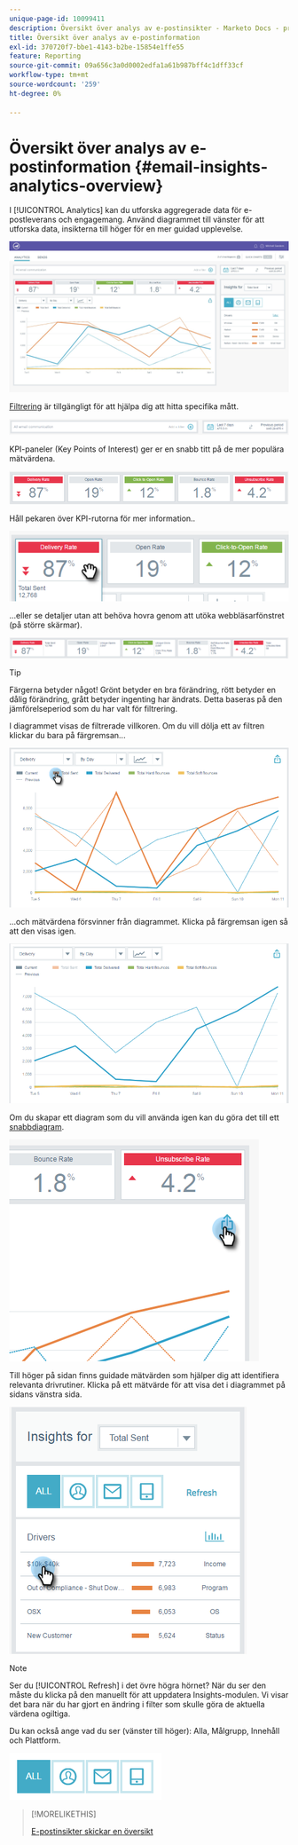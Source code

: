 ```yaml
---
unique-page-id: 10099411
description: Översikt över analys av e-postinsikter - Marketo Docs - produktdokumentation
title: Översikt över analys av e-postinformation
exl-id: 370720f7-bbe1-4143-b2be-15854e1ffe55
feature: Reporting
source-git-commit: 09a656c3a0d0002edfa1a61b987bff4c1dff33cf
workflow-type: tm+mt
source-wordcount: '259'
ht-degree: 0%

---
```


# Översikt över analys av e-postinformation {#email-insights-analytics-overview}

I [!UICONTROL Analytics] kan du utforska aggregerade data för e-postleverans och engagemang. Använd diagrammet till vänster för att utforska data, insikterna till höger för en mer guidad upplevelse.

![](assets/emailanalytics-1.jpg)

[Filtrering](/help/marketo/product-docs/reporting/email-insights/filtering-in-email-insights.md) är tillgängligt för att hjälpa dig att hitta specifika mått.

![](assets/filter-field.png)

KPI-paneler (Key Points of Interest) ger er en snabb titt på de mer populära mätvärdena.

![](assets/kpi.png)

Håll pekaren över KPI-rutorna för mer information..

![](assets/kpi-hover.png)

...eller se detaljer utan att behöva hovra genom att utöka webbläsarfönstret (på större skärmar).

![](assets/kpi-wide.png)

>[!TIP]
>
>Färgerna betyder något! Grönt betyder en bra förändring, rött betyder en dålig förändring, grått betyder ingenting har ändrats. Detta baseras på den jämförelseperiod som du har valt för filtrering.

I diagrammet visas de filtrerade villkoren. Om du vill dölja ett av filtren klickar du bara på färgremsan...

![](assets/chart1.png)

...och mätvärdena försvinner från diagrammet. Klicka på färgremsan igen så att den visas igen.

![](assets/chart2.png)

Om du skapar ett diagram som du vill använda igen kan du göra det till ett [snabbdiagram](/help/marketo/product-docs/reporting/email-insights/email-insights-quick-charts.md).

![](assets/quick-chart.png)

Till höger på sidan finns guidade mätvärden som hjälper dig att identifiera relevanta drivrutiner. Klicka på ett mätvärde för att visa det i diagrammet på sidans vänstra sida.

![](assets/guided-metrics-ps.png)

>[!NOTE]
>
>Ser du [!UICONTROL Refresh] i det övre högra hörnet? När du ser den måste du klicka på den manuellt för att uppdatera Insights-modulen. Vi visar det bara när du har gjort en ändring i filter som skulle göra de aktuella värdena ogiltiga.

Du kan också ange vad du ser (vänster till höger): Alla, Målgrupp, Innehåll och Plattform.

![](assets/guided-bar.png)

>[!MORELIKETHIS]
>
>[E-postinsikter skickar en översikt](/help/marketo/product-docs/reporting/email-insights/email-insights-sends-overview.md)
